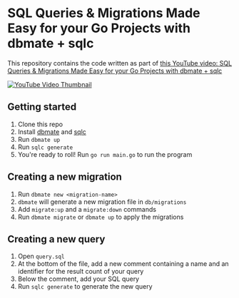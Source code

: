 # SQL Queries & Migrations Made Easy for your Go Projects with dbmate + sqlc

This repository contains the code written as part of [this YouTube video: SQL Queries & Migrations Made Easy for your Go Projects with dbmate + sqlc](https://www.youtube.com/watch?v=-7f1_h-Nves)

[![YouTube Video Thumbnail](https://img.youtube.com/vi/-7f1_h-Nves/sddefault.jpg)](https://www.youtube.com/watch?v=-7f1_h-Nves)

## Getting started

1. Clone this repo
2. Install [dbmate](https://github.com/amacneil/dbmate) and [sqlc](https://sqlc.dev/)
3. Run `dbmate up`
4. Run `sqlc generate`
5. You're ready to roll! Run `go run main.go` to run the program

## Creating a new migration

1. Run `dbmate new <migration-name>`
2. `dbmate` will generate a new migration file in `db/migrations`
3. Add `migrate:up` and a `migrate:down` commands
4. Run `dbmate migrate` or `dbmate up` to apply the migrations

## Creating a new query

1. Open `query.sql`
2. At the bottom of the file, add a new comment containing a name and an identifier for the result count of your query
3. Below the comment, add your SQL query
4. Run `sqlc generate` to generate the new query
